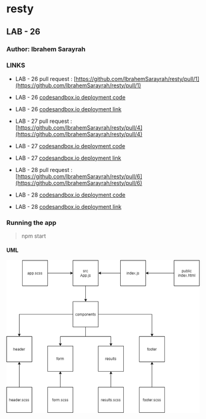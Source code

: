 # resty

## LAB - 26

### Author: Ibrahem Sarayrah

### LINKS

* LAB - 26 pull request : [https://github.com/IbrahemSarayrah/resty/pull/1](https://github.com/IbrahemSarayrah/resty/pull/1)

* LAB - 26 [codesandbox.io deployment code](https://codesandbox.io/s/flamboyant-tree-o2bun)

* LAB - 26 [codesandbox.io deployment link](https://o2bun.csb.app/)

* LAB - 27 pull request : [https://github.com/IbrahemSarayrah/resty/pull/4](https://github.com/IbrahemSarayrah/resty/pull/4)

* LAB - 27 [codesandbox.io deployment code](https://codesandbox.io/s/zealous-haze-pf7s0)

* LAB - 27 [codesandbox.io deployment link](https://pf7s0.csb.app/)

* LAB - 28 pull request : [https://github.com/IbrahemSarayrah/resty/pull/6](https://github.com/IbrahemSarayrah/resty/pull/6)

* LAB - 28 [codesandbox.io deployment code](https://codesandbox.io/s/festive-thunder-f0pwf)

* LAB - 28 [codesandbox.io deployment link](https://f0pwf.csb.app/)

### Running the app

>
> npm start
>

#### UML

![lab-26](./UML/lab-26.png)

